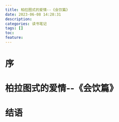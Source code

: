 ```yaml
---
title: 柏拉图式的爱情--《会饮篇》
date: 2023-06-08 14:28:31
description:
categories: 读书笔记
tags: []
toc:
feature:
---
```


# 序

<!-- more -->

# 柏拉图式的爱情--《会饮篇》

# 结语